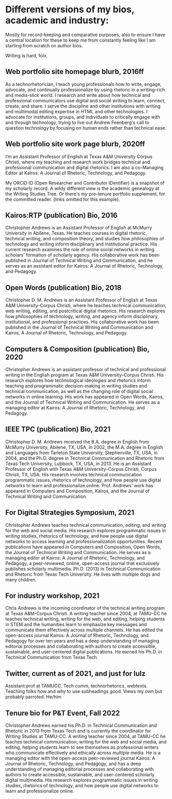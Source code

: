 # Different versions of my bios, academic and industry:

Mostly for record-keeping and comparative purposes, also to ensure I have a central location for these to keep me from constantly feeling like I am starting from scratch on author bios.

Writing is hard, folx.

## Web portfolio site homepage blurb, 2016ff

As a technorhetorician, I teach young professionals how to write, engage, advocate, and continually professionalize by using rhetoric in a writing-rich and media-slick world. I research and write about how technical and professional communicators use digital and social writing to learn, connect, create, and share. I serve the discipline and other institutions with writing and multimodal editing expertise in HTML and other technologies. I advocate for institutions, groups, and individuals to critically engage with and through technology, trying to live out Andrew Feenberg's call to question technology by focusing on human ends rather than technical ease.

## Web portfolio site work page blurb, 2020ff

I’m an Assistant Professor of English at Texas A&M University Corpus Christi, where my teaching and research work bridges technical and professional communication and digital rhetorics. I am also a co-Managing Editor at Kairos: A Journal of Rhetoric, Technology, and Pedagogy.

My ORCID ID (Open Researcher and Contributor IDentifier) is a snapshot of my scholarly record. A wildy different view is the academic genealogy at the Writing Studies Tree. Or there's my pre-tenure portfolio supplement, for the committed reader. (links omitted for this example).

## Kairos:RTP (publication) Bio, 2016

Christopher Andrews is an Assistant Professor of English at McMurry University in Abilene, Texas. He teaches courses in digital rhetoric, technical writing, and composition theory, and studies how philosophies of technology and writing inform disciplinary and institutional practice. His current research examines the role of online social networks in writing scholars' formation of scholarly agency. His collaborative work has been published in Journal of Technical Writing and Communication, and he serves as an assistant editor for Kairos: A Journal of Rhetoric, Technology, and Pedagogy.

## Open Words (publication) Bio, 2018

Christopher D. M. Andrews is an Assistant Professor of English at Texas A&M University-Corpus Christi, where he teaches technical communication, web writing, editing, and postcritical digital rhetorics. His research explores how philosophies of technology, writing, and agency inform disciplinary, institutional, and professional practices. His collaborative work has been published in the Journal of Technical Writing and Communication and Kairos, A Journal of Rhetoric, Technology, and Pedagogy.

## Computers & Composition (publication) Bio, 2020

Christopher Andrews is an assistant professor of technical and professional writing in the English program at Texas A&M University–Corpus Christi. His research explores how technological ideologies and rhetorics inform teaching and programmatic decision-making in writing studies and technical communication, as well as the changing role of digital social networks in online learning. His work has appeared in Open Words, Kairos, and the Journal of Technical Writing and Communication. He serves as a managing editor at Kairos: A Journal of Rhetoric, Technology, and Pedagogy.

## IEEE TPC (publication) Bio, 2021

Christopher D. M. Andrews received the B.A. degree in English from McMurry University, Abilene, TX, USA, in 2002, the M.A. degree in English and Languages from Tarleton State University, Stephenville, TX, USA, in 2004, and the Ph.D. degree in Technical Communication and Rhetoric from Texas Tech University, Lubbock, TX, USA, in 2013. He is an Assistant Professor of English with Texas A&M University–Corpus Christi, Corpus Christi, TX, USA. His research involves technical communication programmatic issues, rhetorics of technology, and how people use digital networks to learn and professionalize online. Prof. Andrews’ work has appeared in Computers and Composition, Kairos, and the Journal of Technical Writing and Communication.

## For Digital Strategies Symposium, 2021

Christopher Andrews teaches technical communication, editing, and writing for the web and social media. His research explores programmatic issues in writing studies, rhetorics of technology, and how people use digital networks to access learning and professionalization opportunities. Recent publications have appeared in Computers and Composition, Open Words, the Journal of Technical Writing and Communication. He serves as a managing editor at Kairos: A Journal of Rhetoric, Technology, and Pedagogy, a peer-reviewed, online, open-access journal that exclusively publishes scholarly multimedia. Ph.D. (2013) in Technical Communication and Rhetoric from Texas Tech University. He lives with multiple dogs and many children.

## For industry workshop, 2021

Chris Andrews is the incoming coordinator of the technical writing program at Texas A&M-Corpus Christi. A writing teacher since 2004, at TAMU-CC he teaches technical writing, writing for the web, and editing, helping students in STEM and the humanities learn to emphasize key messages and communicate them effectively across multiple channels. He has edited the open-access journal Kairos: A Journal of Rhetoric, Technology, and Pedagogy for over ten years and has a deep understanding of managing editorial processes and collaborating with authors to create accessible, sustainable, and user-centered digital publications. He earned his Ph.D. in Technical Communication from Texas Tech.

## Twitter, current as of 2021, and just for lulz

Assistant prof at TAMUCC. Tech comm, technorhetorics, webtexts. Teaching folks how and why to use subheadings good. Views my own but probably parroted. He/him

## Tenure bio for P&T Event, Fall 2022

Christopher Andrews earned his Ph.D. in Technical Communication and Rhetoric in 2013 from Texas Tech and is currently the coordinator for Writing Studies at TAMU-CC. A writing teacher since 2004, at TAMU-CC he teaches technical communication, writing for the web and social media, and editing, helping students learn to see themselves as professional writers who communicate effectively and ethically across multiple media. He is a managing editor with the open-access peer-reviewed journal Kairos: A Journal of Rhetoric, Technology, and Pedagogy, and has a deep understanding of managing editorial processes and collaborating with authors to create accessible, sustainable, and user-centered scholarly digital multimedia. His research explores programmatic issues in writing studies, rhetorics of technology, and how people use digital networks to learn and professionalize online.
